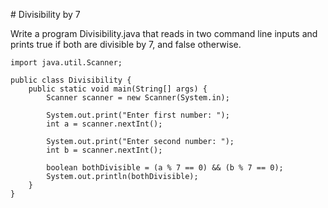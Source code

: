 # Divisibility by 7

Write a program Divisibility.java that reads in two command line inputs and prints true if both are divisible by 7, and false otherwise.

    import java.util.Scanner;
    
    public class Divisibility {
        public static void main(String[] args) {
            Scanner scanner = new Scanner(System.in);
    
            System.out.print("Enter first number: ");
            int a = scanner.nextInt();
    
            System.out.print("Enter second number: ");
            int b = scanner.nextInt();
    
            boolean bothDivisible = (a % 7 == 0) && (b % 7 == 0);
            System.out.println(bothDivisible);
        }
    }
